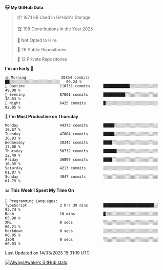 <!--START_SECTION:waka-->
**🐱 My GitHub Data** 

> 📦 167.1 kB Used in GitHub's Storage 
 > 
> 🏆 198 Contributions in the Year 2025
 > 
> 🚫 Not Opted to Hire
 > 
> 📜 26 Public Repositories 
 > 
> 🔑 12 Private Repositories 
 > 
**I'm an Early 🐤** 

```text
🌞 Morning                20854 commits       ██░░░░░░░░░░░░░░░░░░░░░░░   09.24 % 
🌆 Daytime                110731 commits      ████████████░░░░░░░░░░░░░   49.08 % 
🌃 Evening                87601 commits       ██████████░░░░░░░░░░░░░░░   38.83 % 
🌙 Night                  6425 commits        █░░░░░░░░░░░░░░░░░░░░░░░░   02.85 % 
```
📅 **I'm Most Productive on Thursday** 

```text
Monday                   44373 commits       █████░░░░░░░░░░░░░░░░░░░░   19.67 % 
Tuesday                  47004 commits       █████░░░░░░░░░░░░░░░░░░░░   20.83 % 
Wednesday                38345 commits       ████░░░░░░░░░░░░░░░░░░░░░   17.00 % 
Thursday                 50732 commits       ██████░░░░░░░░░░░░░░░░░░░   22.49 % 
Friday                   36897 commits       ████░░░░░░░░░░░░░░░░░░░░░   16.35 % 
Saturday                 4213 commits        ░░░░░░░░░░░░░░░░░░░░░░░░░   01.87 % 
Sunday                   4047 commits        ░░░░░░░░░░░░░░░░░░░░░░░░░   01.79 % 
```


📊 **This Week I Spent My Time On** 

```text
💬 Programming Languages: 
TypeScript               2 hrs 39 mins       ███████████████████████░░   93.74 % 
Bash                     10 mins             █░░░░░░░░░░░░░░░░░░░░░░░░   05.98 % 
XML                      0 secs              ░░░░░░░░░░░░░░░░░░░░░░░░░   00.21 % 
Markdown                 0 secs              ░░░░░░░░░░░░░░░░░░░░░░░░░   00.05 % 
JSON                     0 secs              ░░░░░░░░░░░░░░░░░░░░░░░░░   00.03 % 
```


 Last Updated on 14/03/2025 15:31:19 UTC
<!--END_SECTION:waka-->

[![AlwaysAwake's GitHub stats](https://github-readme-stats.vercel.app/api?username=AlwaysAwake&show_icons=true&theme=github_dark&count_private=true)](https://github.com/AlwaysAwake/AlwaysAwake)
